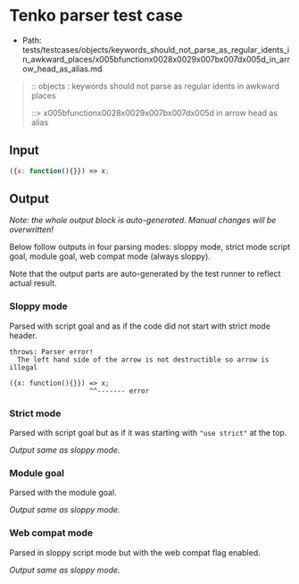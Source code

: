 # Tenko parser test case

- Path: tests/testcases/objects/keywords_should_not_parse_as_regular_idents_in_awkward_places/x005bfunctionx0028x0029x007bx007dx005d_in_arrow_head_as_alias.md

> :: objects : keywords should not parse as regular idents in awkward places
>
> ::> x005bfunctionx0028x0029x007bx007dx005d in arrow head as alias

## Input

`````js
({x: function(){}}) => x;
`````

## Output

_Note: the whole output block is auto-generated. Manual changes will be overwritten!_

Below follow outputs in four parsing modes: sloppy mode, strict mode script goal, module goal, web compat mode (always sloppy).

Note that the output parts are auto-generated by the test runner to reflect actual result.

### Sloppy mode

Parsed with script goal and as if the code did not start with strict mode header.

`````
throws: Parser error!
  The left hand side of the arrow is not destructible so arrow is illegal

({x: function(){}}) => x;
                    ^^------- error
`````

### Strict mode

Parsed with script goal but as if it was starting with `"use strict"` at the top.

_Output same as sloppy mode._

### Module goal

Parsed with the module goal.

_Output same as sloppy mode._

### Web compat mode

Parsed in sloppy script mode but with the web compat flag enabled.

_Output same as sloppy mode._
